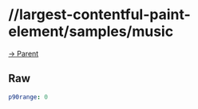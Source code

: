 
# //largest-contentful-paint-element/samples/music

[→ Parent](../..)


## Raw


```yaml
p90range: 0

```

